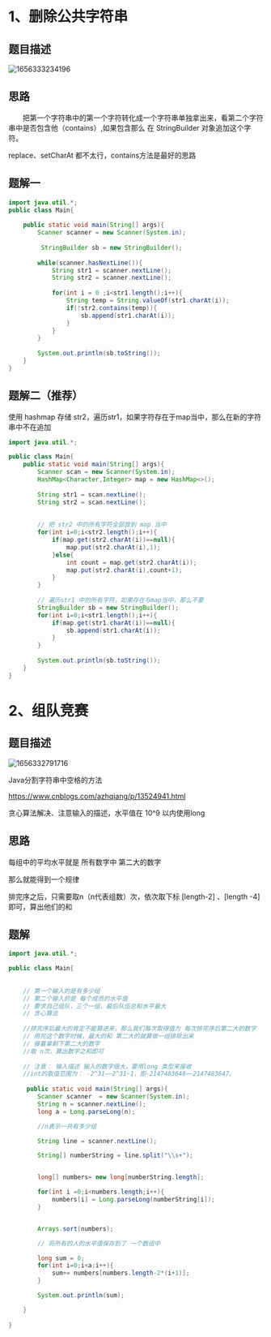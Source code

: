 

# 1、删除公共字符串



## 题目描述



![1656333234196](C:\Users\rain7\AppData\Roaming\Typora\typora-user-images\1656333234196.png)





## 思路



&emsp;&emsp;把第一个字符串中的第一个字符转化成一个字符串单独拿出来，看第二个字符串中是否包含他（contains）,如果包含那么 在 StringBuilder 对象追加这个字符。



replace、setCharAt 都不太行，contains方法是最好的思路



## 题解一



```java
import java.util.*;
public class Main{
    
    public static void main(String[] args){
        Scanner scanner = new Scanner(System.in);
        
         StringBuilder sb = new StringBuilder();
        
        while(scanner.hasNextLine()){
            String str1 = scanner.nextLine();
            String str2 = scanner.nextLine();
            
            for(int i = 0 ;i<str1.length();i++){
                String temp = String.valueOf(str1.charAt(i));
                if(!str2.contains(temp)){
                    sb.append(str1.charAt(i));
                }
            }
        }
        
        System.out.println(sb.toString());
    }
}
```



## 题解二（推荐）



使用 hashmap 存储 str2，遍历str1，如果字符存在于map当中，那么在新的字符串中不在追加



```java
import java.util.*;

public class Main{
    public static void main(String[] args){
        Scanner scan = new Scanner(System.in);
        HashMap<Character,Integer> map = new HashMap<>();
        
        String str1 = scan.nextLine();
        String str2 = scan.nextLine();
        
        
        // 把 str2 中的所有字符全部放到 map 当中
        for(int i=0;i<str2.length();i++){
            if(map.get(str2.charAt(i))==null){
                map.put(str2.charAt(i),1);
            }else{
                int count = map.get(str2.charAt(i));
                map.put(str2.charAt(i),count+1);
            }
        }
        
        // 遍历str1 中的所有字符，如果存在与map当中，那么不要
        StringBuilder sb = new StringBuilder();
        for(int i=0;i<str1.length();i++){
            if(map.get(str1.charAt(i))==null){
                sb.append(str1.charAt(i));
            }
        }
        
        System.out.println(sb.toString());  
    }
}
```





# 2、组队竞赛



## 题目描述



![1656332791716](C:\Users\rain7\AppData\Roaming\Typora\typora-user-images\1656332791716.png)



Java分割字符串中空格的方法



https://www.cnblogs.com/azhqiang/p/13524941.html



贪心算法解决、注意输入的描述，水平值在 10^9 以内使用long



## 思路

每组中的平均水平就是 所有数字中 第二大的数字



那么就能得到一个规律



排完序之后，只需要取n（n代表组数）次，依次取下标 [length-2] 、[length -4]  即可，算出他们的和



## 题解



```java
import java.util.*;

public class Main{
    
    
    // 第一个输入的是有多少组
    // 第二个输入的是 每个成员的水平值
    // 要求自己组队，三个一组，最后队伍总和水平最大
    // 贪心算法
    
    //排完序后最大的肯定不能算进来，那么我们每次取得值为 每次排完序后第二大的数字
    // 用完这个数字时候，最大的和 第二大的就算做一组排除出来
    // 接着拿剩下第二大的数字
    //取 n次，算出数字之和即可
    
    // 注意： 输入描述 输入的数字很大，要用long 类型来接收
    //int的取值范围为： -2^31——2^31-1，即-2147483648——2147483647。
    
     public static void main(String[] args){
        Scanner scanner  = new Scanner(System.in);
        String n = scanner.nextLine();
        long a = Long.parseLong(n);

        //n表示一共有多少组

        String line = scanner.nextLine();

        String[] numberString = line.split("\\s+");


        long[] numbers= new long[numberString.length];

        for(int i =0;i<numbers.length;i++){
            numbers[i] = Long.parseLong(numberString[i]);
        }


        Arrays.sort(numbers);

        // 将所有的人的水平值保存到了 一个数组中

        long sum = 0;
        for(int i=0;i<a;i++){
            sum+= numbers[numbers.length-2*(i+1)];
        }

        System.out.println(sum);

    }
    
}
```

